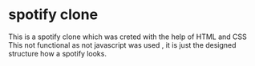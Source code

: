 # spotify  clone 
This is a spotify clone which was creted with the help of  HTML and CSS 
This not functional as not javascript was used , it is just the designed structure how a spotify looks.
